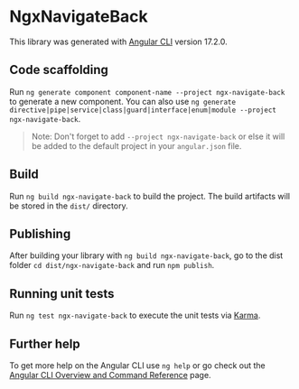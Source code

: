 # NgxNavigateBack

This library was generated with [Angular CLI](https://github.com/angular/angular-cli) version 17.2.0.

## Code scaffolding

Run `ng generate component component-name --project ngx-navigate-back` to generate a new component. You can also use `ng generate directive|pipe|service|class|guard|interface|enum|module --project ngx-navigate-back`.
> Note: Don't forget to add `--project ngx-navigate-back` or else it will be added to the default project in your `angular.json` file. 

## Build

Run `ng build ngx-navigate-back` to build the project. The build artifacts will be stored in the `dist/` directory. 

## Publishing

After building your library with `ng build ngx-navigate-back`, go to the dist folder `cd dist/ngx-navigate-back` and run `npm publish`.

## Running unit tests

Run `ng test ngx-navigate-back` to execute the unit tests via [Karma](https://karma-runner.github.io).
 
## Further help

To get more help on the Angular CLI use `ng help` or go check out the [Angular CLI Overview and Command Reference](https://angular.io/cli) page.
